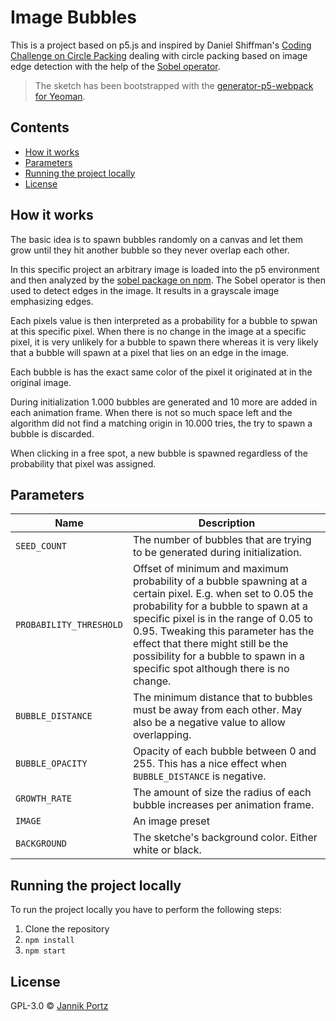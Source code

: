# Image Bubbles

This is a project based on p5.js and inspired by Daniel Shiffman's [Coding Challenge on Circle Packing](http://bit.ly/2qPyMiJ) dealing with circle packing based on image edge detection with the help of the [Sobel operator](http://bit.ly/2qalITV).

> The sketch has been bootstrapped with the [generator-p5-webpack for Yeoman](http://bit.ly/2qPAhgF).

## Contents

* [How it works](#how-it-works)
* [Parameters](#parameters)
* [Running the project locally](#running-locally)
* [License](#license)

## <a name="how-it-works"></a>How it works

The basic idea is to spawn bubbles randomly on a canvas and let them grow until they hit another bubble so they never overlap each other.

In this specific project an arbitrary image is loaded into the p5 environment and then analyzed by the [sobel package on npm](http://bit.ly/2qa4PIV). The Sobel operator is then used to detect edges in the image. It results in a grayscale image emphasizing edges.

Each pixels value is then interpreted as a probability for a bubble to spwan at this specific pixel. When there is no change in the image at a specific pixel, it is very unlikely for a bubble to spawn there whereas it is very likely that a bubble will spawn at a pixel that lies on an edge in the image.

Each bubble is has the exact same color of the pixel it originated at in the original image.

During initialization 1.000 bubbles are generated and 10 more are added in each animation frame. When there is not so much space left and the algorithm did not find a matching origin in 10.000 tries, the try to spawn a bubble is discarded.

When clicking in a free spot, a new bubble is spawned regardless of the probability that pixel was assigned.

## <a name="parameters"></a>Parameters

|Name|Description|
|----|-----------|
|`SEED_COUNT`|The number of bubbles that are trying to be generated during initialization.|
|`PROBABILITY_THRESHOLD`|Offset of minimum and maximum probability of a bubble spawning at a certain pixel. E.g. when set to 0.05 the probability for a bubble to spawn at a specific pixel is in the range of 0.05 to 0.95. Tweaking this parameter has the effect that there might still be the possibility for a bubble to spawn in a specific spot although there is no change.|
|`BUBBLE_DISTANCE`|The minimum distance that to bubbles must be away from each other. May also be a negative value to allow overlapping.|
|`BUBBLE_OPACITY`|Opacity of each bubble between 0 and 255. This has a nice effect when `BUBBLE_DISTANCE` is negative.|
|`GROWTH_RATE`|The amount of size the radius of each bubble increases per animation frame.|
|`IMAGE`|An image preset|
|`BACKGROUND`|The sketche's background color. Either white or black.|

## <a name="running-locally"></a>Running the project locally

To run the project locally you have to perform the following steps:

1. Clone the repository
2. `npm install`
3. `npm start`

## <a name="license"></a>License

GPL-3.0 © [Jannik Portz](http://jannikportz.de)
